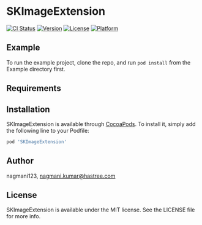 # SKImageExtension

[![CI Status](https://img.shields.io/travis/nagmani123/SKImageExtension.svg?style=flat)](https://travis-ci.org/nagmani123/SKImageExtension)
[![Version](https://img.shields.io/cocoapods/v/SKImageExtension.svg?style=flat)](https://cocoapods.org/pods/SKImageExtension)
[![License](https://img.shields.io/cocoapods/l/SKImageExtension.svg?style=flat)](https://cocoapods.org/pods/SKImageExtension)
[![Platform](https://img.shields.io/cocoapods/p/SKImageExtension.svg?style=flat)](https://cocoapods.org/pods/SKImageExtension)

## Example

To run the example project, clone the repo, and run `pod install` from the Example directory first.

## Requirements

## Installation

SKImageExtension is available through [CocoaPods](https://cocoapods.org). To install
it, simply add the following line to your Podfile:

```ruby
pod 'SKImageExtension'
```

## Author

nagmani123, nagmani.kumar@hastree.com

## License

SKImageExtension is available under the MIT license. See the LICENSE file for more info.
